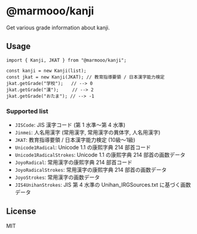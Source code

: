 # @marmooo/kanji

Get various grade information about kanji.

## Usage

```
import { Kanji, JKAT } from "@marmooo/kanji";

const kanji = new Kanji(list);
const jkat = new Kanji(JKAT); // 教育指導要領 / 日本漢字能力検定
jkat.getGrade("学校");   // --> 0
jkat.getGrade("漢");     // --> 2
jkat.getGrade("おたま"); // --> -1
```

### Supported list

- `JISCode`: JIS 漢字コード (第 1 水準〜第 4 水準)
- `Jinmei`: 人名用漢字 (常用漢字, 常用漢字の異体字, 人名用漢字)
- `JKAT`: 教育指導要領 / 日本漢字能力検定 (10級〜1級)
- `Unicode1Radical`: Unicode 1.1 の康熙字典 214 部首コード
- `Unicode1RadicalStrokes`: Unicode 1.1 の康熙字典 214 部首の画数データ
- `JoyoRadical`: 常用漢字の康熙字典 214 部首コード
- `JoyoRadicalStrokes`: 常用漢字の康熙字典 214 部首の画数データ
- `JoyoStrokes`: 常用漢字の画数データ
- `JIS4UnihanStrokes`: JIS 第 4 水準の Unihan_IRGSources.txt に基づく画数データ

## License

MIT

